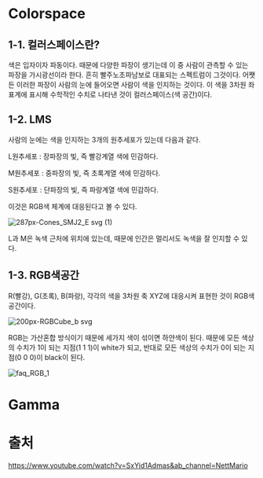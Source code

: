 # Colorspace

1-1. 컬러스페이스란?
-------------
색은 입자이자 파동이다. 때문에 다양한 파장이 생기는데 이 중 사람이 관측할 수 있는 파장을 가시광선이라 한다. 흔히 빨주노초파남보로 대표되는 스펙트럼이 그것이다. 어쨋든 이러한 파장이 사람의 눈에 들어오면 사람이 색을 인지하는 것이다. 이 색을 3차원 좌표계에 표시해 수학적인 수치로 나타낸 것이 컬러스페이스(색 공간)이다.

1-2. LMS
-------
사람의 눈에는 색을 인지하는 3개의 원추세포가 있는데 다음과 같다.

L원추세포 : 장파장의 빛, 즉 빨강계열 색에 민감하다.

M원추세포 : 중파장의 빛, 즉 초록계열 색에 민감하다.

S원추세포 : 단파장의 빛, 즉 파랑계열 색에 민감하다. 

이것은 RGB색 체계에 대응된다고 볼 수 있다.

![287px-Cones_SMJ2_E svg (1)](https://user-images.githubusercontent.com/71221618/94370074-abf1c400-0128-11eb-9dac-80d7ba3badd9.png)

L과 M은 녹색 근처에 위치에 있는데, 때문에 인간은 멀리서도 녹색을 잘 인지할 수 있다.

1-3. RGB색공간
-------------

R(빨강), G(초록), B(파랑), 각각의 색을 3차원 축 XYZ에 대응시켜 표현한 것이 RGB색공간이다.

![200px-RGBCube_b svg](https://user-images.githubusercontent.com/71221618/94370214-aba5f880-0129-11eb-8d61-336b3c5345eb.png)

RGB는 가산혼합 방식이기 때문에 세가지 색이 섞이면 하얀색이 된다. 때문에 모든 색상의 수치가 1이 되는 지점(1 1 1)이 white가 되고, 반대로 모든 색상의 수치가 0이 되는 지점(0 0 0)이 black이 된다. 

![faq_RGB_1](https://user-images.githubusercontent.com/71221618/94370324-4a325980-012a-11eb-85ec-a4ea4789be9f.gif)






# Gamma
#


# 출처
https://www.youtube.com/watch?v=SxYid1Admas&ab_channel=NettMario

